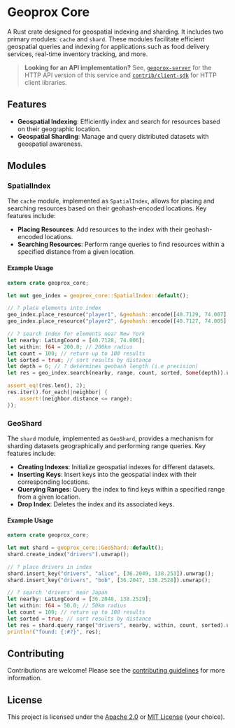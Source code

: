 # Geoprox Core

A Rust crate designed for geospatial indexing and sharding. It includes two primary modules: `cache` and `shard`. These modules facilitate efficient geospatial queries and indexing for applications such as food delivery services, real-time inventory tracking, and more.

> **Looking for an API implementation?** See, [`geoprox-server`](https://crates.io/crates/geoprox-server/) for the HTTP API version of this service and [`contrib/client-sdk`](https://github.com/ezrasingh/geoprox/tree/main/contrib/client-sdk) for HTTP client libraries.

## Features

- **Geospatial Indexing**: Efficiently index and search for resources based on their geographic location.
- **Geospatial Sharding**: Manage and query distributed datasets with geospatial awareness.

## Modules

### SpatialIndex

The `cache` module, implemented as `SpatialIndex`, allows for placing and searching resources based on their geohash-encoded locations. Key features include:

- **Placing Resources**: Add resources to the index with their geohash-encoded locations.
- **Searching Resources**: Perform range queries to find resources within a specified distance from a given location.

#### Example Usage

```rust
extern crate geoprox_core;

let mut geo_index = geoprox_core::SpatialIndex::default();

// ? place elements into index
geo_index.place_resource("player1", &geohash::encode([40.7129, 74.007].into(), depth).unwrap());
geo_index.place_resource("player2", &geohash::encode([40.7127, 74.005].into(), depth).unwrap());

// ? search index for elements near New York
let nearby: LatLngCoord = [40.7128, 74.006];
let within: f64 = 200.0; // 200km radius
let count = 100; // return up to 100 results
let sorted = true; // sort results by distance
let depth = 6; // ? determines geohash length (i.e precision)
let res = geo_index.search(nearby, range, count, sorted, Some(depth)).unwrap();

assert_eq!(res.len(), 2);
res.iter().for_each(|neighbor| {
    assert!(neighbor.distance <= range);
});
```

### GeoShard

The `shard` module, implemented as `GeoShard`, provides a mechanism for sharding datasets geographically and performing range queries. Key features include:

- **Creating Indexes**: Initialize geospatial indexes for different datasets.
- **Inserting Keys**: Insert keys into the geospatial index with their corresponding locations.
- **Querying Ranges**: Query the index to find keys within a specified range from a given location.
- **Drop Index**: Deletes the index and its associated keys.

#### Example Usage

```rust
extern crate geoprox_core;

let mut shard = geoprox_core::GeoShard::default();
shard.create_index("drivers").unwrap();

// ? place drivers in index
shard.insert_key("drivers", "alice", [36.2049, 138.253]).unwrap();
shard.insert_key("drivers", "bob", [36.2047, 138.2528]).unwrap();

// ? search 'drivers' near Japan
let nearby: LatLngCoord = [36.2048, 138.2529];
let within: f64 = 50.0; // 50km radius
let count = 100; // return up to 100 results
let sorted = true; // sort results by distance
let res = shard.query_range("drivers", nearby, within, count, sorted).unwrap();
println!("found: {:#?}", res);
```

## Contributing

Contributions are welcome! Please see the [contributing guidelines](https://github.com/ezrasingh/geoprox/blob/main/CONTRIBUTING.md) for more information.

## License

This project is licensed under the [Apache 2.0](LICENSE-APACHE) or [MIT License](LICENSE-MIT) (your choice).
